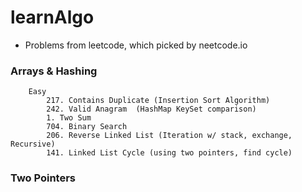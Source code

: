 # learnAlgo
- Problems from leetcode, which picked by neetcode.io
### Arrays & Hashing

```
    Easy
        217. Contains Duplicate (Insertion Sort Algorithm)
        242. Valid Anagram  (HashMap KeySet comparison)
        1. Two Sum
        704. Binary Search
        206. Reverse Linked List (Iteration w/ stack, exchange, Recursive)
        141. Linked List Cycle (using two pointers, find cycle)
``` 

### Two Pointers
```

```